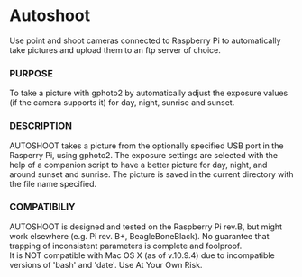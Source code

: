 # Autoshoot
Use point and shoot cameras connected to Raspberry Pi to automatically take pictures and upload them to an ftp server of choice.

### PURPOSE
To take a picture with gphoto2 by automatically adjust the exposure 
values (if the camera supports it) for day, night, sunrise and sunset.

### DESCRIPTION
AUTOSHOOT takes a picture from the optionally specified USB port
in the Rasperry Pi, using gphoto2. The exposure settings are selected with the 
help of a companion script to have a better picture for day, night, and around
sunset and sunrise. The picture is saved in the current directory with the 
file name specified.

### COMPATIBILIY
AUTOSHOOT is designed and tested on the Raspberry Pi rev.B,
but might work elsewhere (e.g. Pi rev. B+, BeagleBoneBlack). 
No guarantee that trapping of inconsistent parameters is complete and 
foolproof.  
It is NOT compatible with Mac OS X (as of v.10.9.4) due to incompatible 
versions of 'bash' and 'date'.
Use At Your Own Risk.
